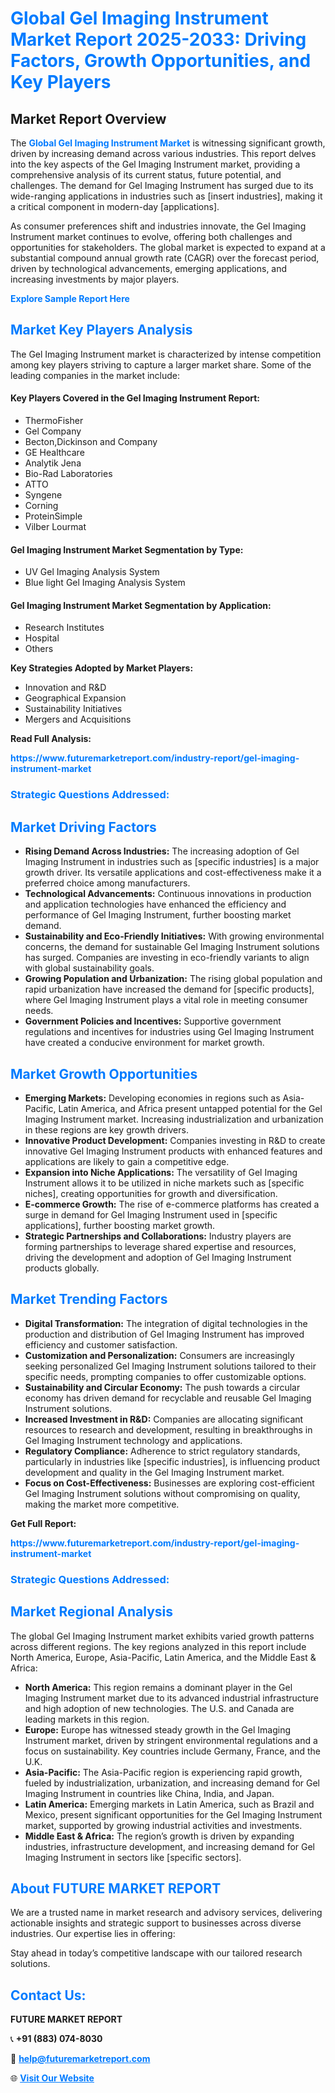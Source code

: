<h1 style="color: #007BFF;">Global Gel Imaging Instrument Market Report 2025-2033: Driving Factors, Growth Opportunities, and Key Players</h1>

<section id="overview">
<h2>Market Report Overview</h2>
<p>The <a href="https://www.futuremarketreport.com/industry-report/gel-imaging-instrument-market" style="color: #007BFF; text-decoration: none;"><strong>Global Gel Imaging Instrument Market</strong></a> is witnessing significant growth, driven by increasing demand across various industries. This report delves into the key aspects of the Gel Imaging Instrument market, providing a comprehensive analysis of its current status, future potential, and challenges. The demand for Gel Imaging Instrument has surged due to its wide-ranging applications in industries such as [insert industries], making it a critical component in modern-day [applications].</p>
<p>As consumer preferences shift and industries innovate, the Gel Imaging Instrument market continues to evolve, offering both challenges and opportunities for stakeholders. The global market is expected to expand at a substantial compound annual growth rate (CAGR) over the forecast period, driven by technological advancements, emerging applications, and increasing investments by major players.</p>
</section>

<section id="overview">
<p><a href="https://www.futuremarketreport.com/request-sample/reportId=79195" style="color: #007BFF; text-decoration: none;"><strong>Explore Sample Report Here</strong></a></p>
</section>

<section id="key-players">
<h2 style="color: #007BFF;">Market Key Players Analysis</h2>
<p>The Gel Imaging Instrument market is characterized by intense competition among key players striving to capture a larger market share. Some of the leading companies in the market include:</p>
<h4>Key Players Covered in the Gel Imaging Instrument Report:</h4>
<ul><li>ThermoFisher</li><li>Gel Company</li><li>Becton,Dickinson and Company</li><li>GE Healthcare</li><li>Analytik Jena</li><li>Bio-Rad Laboratories</li><li>ATTO</li><li>Syngene</li><li>Corning</li><li>ProteinSimple</li><li>Vilber Lourmat</li></ul>
<h4>Gel Imaging Instrument Market Segmentation by Type:</h4>
<ul><li>UV Gel Imaging Analysis System</li><li>Blue light Gel Imaging Analysis System</li></ul>

<h4>Gel Imaging Instrument Market Segmentation by Application:</h4>
<ul><li>Research Institutes</li><li>Hospital</li><li>Others</li></ul>
<p><strong>Key Strategies Adopted by Market Players:</strong></p>
<ul>
<li>Innovation and R&D</li>
<li>Geographical Expansion</li>
<li>Sustainability Initiatives</li>
<li>Mergers and Acquisitions</li>
</ul>
</section>

<section>
<p><strong>Read Full Analysis: </strong></p><a href="https://www.futuremarketreport.com/industry-report/gel-imaging-instrument-market" style="color: #007BFF; text-decoration: none;"><strong>https://www.futuremarketreport.com/industry-report/gel-imaging-instrument-market</strong></a>
<h3 style="color: #007BFF;">Strategic Questions Addressed:</h3>
</section>

<section id="driving-factors">
<h2 style="color: #007BFF;">Market Driving Factors</h2>
<ul>
<li><strong>Rising Demand Across Industries:</strong> The increasing adoption of Gel Imaging Instrument in industries such as [specific industries] is a major growth driver. Its versatile applications and cost-effectiveness make it a preferred choice among manufacturers.</li>
<li><strong>Technological Advancements:</strong> Continuous innovations in production and application technologies have enhanced the efficiency and performance of Gel Imaging Instrument, further boosting market demand.</li>
<li><strong>Sustainability and Eco-Friendly Initiatives:</strong> With growing environmental concerns, the demand for sustainable Gel Imaging Instrument solutions has surged. Companies are investing in eco-friendly variants to align with global sustainability goals.</li>
<li><strong>Growing Population and Urbanization:</strong> The rising global population and rapid urbanization have increased the demand for [specific products], where Gel Imaging Instrument plays a vital role in meeting consumer needs.</li>
<li><strong>Government Policies and Incentives:</strong> Supportive government regulations and incentives for industries using Gel Imaging Instrument have created a conducive environment for market growth.</li>
</ul>
</section>

<section id="growth-opportunities">
<h2 style="color: #007BFF;">Market Growth Opportunities</h2>
<ul>
<li><strong>Emerging Markets:</strong> Developing economies in regions such as Asia-Pacific, Latin America, and Africa present untapped potential for the Gel Imaging Instrument market. Increasing industrialization and urbanization in these regions are key growth drivers.</li>
<li><strong>Innovative Product Development:</strong> Companies investing in R&D to create innovative Gel Imaging Instrument products with enhanced features and applications are likely to gain a competitive edge.</li>
<li><strong>Expansion into Niche Applications:</strong> The versatility of Gel Imaging Instrument allows it to be utilized in niche markets such as [specific niches], creating opportunities for growth and diversification.</li>
<li><strong>E-commerce Growth:</strong> The rise of e-commerce platforms has created a surge in demand for Gel Imaging Instrument used in [specific applications], further boosting market growth.</li>
<li><strong>Strategic Partnerships and Collaborations:</strong> Industry players are forming partnerships to leverage shared expertise and resources, driving the development and adoption of Gel Imaging Instrument products globally.</li>
</ul>
</section>

<section id="trending-factors">
<h2 style="color: #007BFF;">Market Trending Factors</h2>
<ul>
<li><strong>Digital Transformation:</strong> The integration of digital technologies in the production and distribution of Gel Imaging Instrument has improved efficiency and customer satisfaction.</li>
<li><strong>Customization and Personalization:</strong> Consumers are increasingly seeking personalized Gel Imaging Instrument solutions tailored to their specific needs, prompting companies to offer customizable options.</li>
<li><strong>Sustainability and Circular Economy:</strong> The push towards a circular economy has driven demand for recyclable and reusable Gel Imaging Instrument solutions.</li>
<li><strong>Increased Investment in R&D:</strong> Companies are allocating significant resources to research and development, resulting in breakthroughs in Gel Imaging Instrument technology and applications.</li>
<li><strong>Regulatory Compliance:</strong> Adherence to strict regulatory standards, particularly in industries like [specific industries], is influencing product development and quality in the Gel Imaging Instrument market.</li>
<li><strong>Focus on Cost-Effectiveness:</strong> Businesses are exploring cost-efficient Gel Imaging Instrument solutions without compromising on quality, making the market more competitive.</li>
</ul>
</section>

<section>
<p><strong>Get Full Report: </strong></p><a href="https://www.futuremarketreport.com/industry-report/gel-imaging-instrument-market" style="color: #007BFF; text-decoration: none;"><strong>https://www.futuremarketreport.com/industry-report/gel-imaging-instrument-market</strong></a>
<h3 style="color: #007BFF;">Strategic Questions Addressed:</h3>
</section>


<section id="regional-analysis">
<h2 style="color: #007BFF;">Market Regional Analysis</h2>
<p>The global Gel Imaging Instrument market exhibits varied growth patterns across different regions. The key regions analyzed in this report include North America, Europe, Asia-Pacific, Latin America, and the Middle East & Africa:</p>
<ul>
<li><strong>North America:</strong> This region remains a dominant player in the Gel Imaging Instrument market due to its advanced industrial infrastructure and high adoption of new technologies. The U.S. and Canada are leading markets in this region.</li>
<li><strong>Europe:</strong> Europe has witnessed steady growth in the Gel Imaging Instrument market, driven by stringent environmental regulations and a focus on sustainability. Key countries include Germany, France, and the U.K.</li>
<li><strong>Asia-Pacific:</strong> The Asia-Pacific region is experiencing rapid growth, fueled by industrialization, urbanization, and increasing demand for Gel Imaging Instrument in countries like China, India, and Japan.</li>
<li><strong>Latin America:</strong> Emerging markets in Latin America, such as Brazil and Mexico, present significant opportunities for the Gel Imaging Instrument market, supported by growing industrial activities and investments.</li>
<li><strong>Middle East & Africa:</strong> The region’s growth is driven by expanding industries, infrastructure development, and increasing demand for Gel Imaging Instrument in sectors like [specific sectors].</li>
</ul>
</section>

<footer>
<h2 style="color: #007BFF;">About FUTURE MARKET REPORT</h2>
<p>We are a trusted name in market research and advisory services, delivering actionable insights and strategic support to businesses across diverse industries. Our expertise lies in offering:</p>

<p>Stay ahead in today’s competitive landscape with our tailored research solutions.</p>

<h2 style="color: #007BFF;">Contact Us:</h2>
<p><strong>FUTURE MARKET REPORT</strong></p>
<p>📞 <strong>+91 (883) 074-8030</strong></p>
<p>📧 <strong><a href="mailto:help@futuremarketreport.com" style="color: #007BFF;">help@futuremarketreport.com</a></strong></p>
<p>🌐 <strong><a href="https://www.futuremarketreport.com/" style="color: #007BFF;">Visit Our Website</a></strong></p>
</footer>